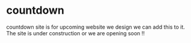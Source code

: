 # countdown
countdown site is for upcoming website we design we can add this to it. The site is under construction or we are opening soon !!
